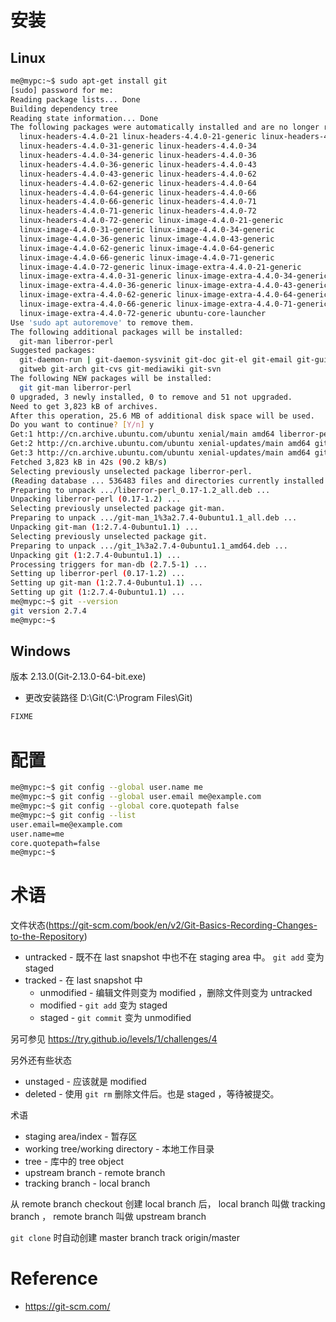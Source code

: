 # 安装
## Linux
```bash
me@mypc:~$ sudo apt-get install git
[sudo] password for me: 
Reading package lists... Done
Building dependency tree       
Reading state information... Done
The following packages were automatically installed and are no longer required:
  linux-headers-4.4.0-21 linux-headers-4.4.0-21-generic linux-headers-4.4.0-31
  linux-headers-4.4.0-31-generic linux-headers-4.4.0-34
  linux-headers-4.4.0-34-generic linux-headers-4.4.0-36
  linux-headers-4.4.0-36-generic linux-headers-4.4.0-43
  linux-headers-4.4.0-43-generic linux-headers-4.4.0-62
  linux-headers-4.4.0-62-generic linux-headers-4.4.0-64
  linux-headers-4.4.0-64-generic linux-headers-4.4.0-66
  linux-headers-4.4.0-66-generic linux-headers-4.4.0-71
  linux-headers-4.4.0-71-generic linux-headers-4.4.0-72
  linux-headers-4.4.0-72-generic linux-image-4.4.0-21-generic
  linux-image-4.4.0-31-generic linux-image-4.4.0-34-generic
  linux-image-4.4.0-36-generic linux-image-4.4.0-43-generic
  linux-image-4.4.0-62-generic linux-image-4.4.0-64-generic
  linux-image-4.4.0-66-generic linux-image-4.4.0-71-generic
  linux-image-4.4.0-72-generic linux-image-extra-4.4.0-21-generic
  linux-image-extra-4.4.0-31-generic linux-image-extra-4.4.0-34-generic
  linux-image-extra-4.4.0-36-generic linux-image-extra-4.4.0-43-generic
  linux-image-extra-4.4.0-62-generic linux-image-extra-4.4.0-64-generic
  linux-image-extra-4.4.0-66-generic linux-image-extra-4.4.0-71-generic
  linux-image-extra-4.4.0-72-generic ubuntu-core-launcher
Use 'sudo apt autoremove' to remove them.
The following additional packages will be installed:
  git-man liberror-perl
Suggested packages:
  git-daemon-run | git-daemon-sysvinit git-doc git-el git-email git-gui gitk
  gitweb git-arch git-cvs git-mediawiki git-svn
The following NEW packages will be installed:
  git git-man liberror-perl
0 upgraded, 3 newly installed, 0 to remove and 51 not upgraded.
Need to get 3,823 kB of archives.
After this operation, 25.6 MB of additional disk space will be used.
Do you want to continue? [Y/n] y
Get:1 http://cn.archive.ubuntu.com/ubuntu xenial/main amd64 liberror-perl all 0.17-1.2 [19.6 kB]
Get:2 http://cn.archive.ubuntu.com/ubuntu xenial-updates/main amd64 git-man all 1:2.7.4-0ubuntu1.1 [735 kB]
Get:3 http://cn.archive.ubuntu.com/ubuntu xenial-updates/main amd64 git amd64 1:2.7.4-0ubuntu1.1 [3,068 kB]
Fetched 3,823 kB in 42s (90.2 kB/s)                                            
Selecting previously unselected package liberror-perl.
(Reading database ... 536483 files and directories currently installed.)
Preparing to unpack .../liberror-perl_0.17-1.2_all.deb ...
Unpacking liberror-perl (0.17-1.2) ...
Selecting previously unselected package git-man.
Preparing to unpack .../git-man_1%3a2.7.4-0ubuntu1.1_all.deb ...
Unpacking git-man (1:2.7.4-0ubuntu1.1) ...
Selecting previously unselected package git.
Preparing to unpack .../git_1%3a2.7.4-0ubuntu1.1_amd64.deb ...
Unpacking git (1:2.7.4-0ubuntu1.1) ...
Processing triggers for man-db (2.7.5-1) ...
Setting up liberror-perl (0.17-1.2) ...
Setting up git-man (1:2.7.4-0ubuntu1.1) ...
Setting up git (1:2.7.4-0ubuntu1.1) ...
me@mypc:~$ git --version
git version 2.7.4
me@mypc:~$ 
```


## Windows
版本 2.13.0(Git-2.13.0-64-bit.exe)
- 更改安装路径 D:\Git(C:\Program Files\Git)


```bash
FIXME
```


# 配置
```bash
me@mypc:~$ git config --global user.name me
me@mypc:~$ git config --global user.email me@example.com
me@mypc:~$ git config --global core.quotepath false
me@mypc:~$ git config --list
user.email=me@example.com
user.name=me
core.quotepath=false
me@mypc:~$ 
```


# 术语
文件状态(https://git-scm.com/book/en/v2/Git-Basics-Recording-Changes-to-the-Repository)
- untracked - 既不在 last snapshot 中也不在 staging area 中。 `git add` 变为 staged
- tracked - 在 last snapshot 中
  - unmodified - 编辑文件则变为 modified ，删除文件则变为 untracked
  - modified - `git add` 变为 staged
  - staged - `git commit` 变为 unmodified


另可参见 https://try.github.io/levels/1/challenges/4


另外还有些状态
- unstaged - 应该就是 modified
- deleted - 使用 `git rm` 删除文件后。也是 staged ，等待被提交。


术语
- staging area/index - 暂存区
- working tree/working directory - 本地工作目录
- tree - 库中的 tree object
- upstream branch - remote branch
- tracking branch - local branch


从 remote branch checkout 创建 local branch 后， local branch 叫做 tracking branch ， remote branch 叫做 upstream branch


`git clone` 时自动创建 master branch track origin/master


# Reference
- https://git-scm.com/
